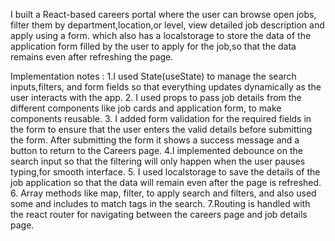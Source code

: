 I built a React-based careers portal where the user can browse open jobs, filter them by department,location,or level, view detailed job description and apply using a form.
which also has a localstorage to store the data of the application form filled by the user to apply for the job,so that the data remains even after refreshing the page.

Implementation notes :
1.I used State(useState) to manage the search inputs,filters, and form fields so that everything updates dynamically as the user interacts with the app.
2. I used props to pass job details from the different components like job cards and application form, to make components reusable.
3. I added form validation for the required fields in the form to ensure that the user enters the valid details before submitting the form.
     After submitting the form it shows a success message and a button to return to the Careers page.
4.I implemented debounce on the search input so that the filtering will only happen when the user pauses typing,for smooth interface.
5. I used localstorage to save the details of the job application so that the data will remain even after the page is refreshed.
6. Array methods like map, filter, to apply search and filters, and also used some and includes to match tags in the search.
7.Routing is handled with the react router for navigating between the careers page and job details page.

